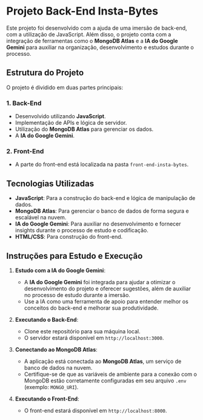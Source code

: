 # Projeto Back-End Insta-Bytes

Este projeto foi desenvolvido com a ajuda de uma imersão de back-end, com a utilização de JavaScript. Além disso, o projeto conta com a integração
de ferramentas como o **MongoDB Atlas** e a **IA do Google Gemini** para auxiliar na organização, desenvolvimento e estudos durante o processo.

## Estrutura do Projeto

O projeto é dividido em duas partes principais:

### 1. **Back-End**
- Desenvolvido utilizando **JavaScript**.
- Implementação de APIs e lógica de servidor.
- Utilização do **MongoDB Atlas** para gerenciar os dados.
- A **IA do Google Gemini**.

### 2. **Front-End**
- A parte do front-end está localizada na pasta `front-end-insta-bytes`.

## Tecnologias Utilizadas

- **JavaScript**: Para a construção do back-end e lógica de manipulação de dados.
- **MongoDB Atlas**: Para gerenciar o banco de dados de forma segura e escalável na nuvem.
- **IA do Google Gemini**: Para auxiliar no desenvolvimento e fornecer insights durante o processo de estudo e codificação.
- **HTML/CSS**: Para construção do front-end.

## Instruções para Estudo e Execução

1. **Estudo com a IA do Google Gemini**:
   - A **IA do Google Gemini** foi integrada para ajudar a otimizar o desenvolvimento do projeto e oferecer sugestões, além de auxiliar no processo de estudo durante a imersão.
   - Use a IA como uma ferramenta de apoio para entender melhor os conceitos do back-end e melhorar sua produtividade.

2. **Executando o Back-End**:
   - Clone este repositório para sua máquina local.
   - O servidor estará disponível em `http://localhost:3000`.

3. **Conectando ao MongoDB Atlas**:
   - A aplicação está conectada ao **MongoDB Atlas**, um serviço de banco de dados na nuvem.
   - Certifique-se de que as variáveis de ambiente para a conexão com o MongoDB estão corretamente configuradas em seu arquivo `.env` (exemplo: `MONGO_URI`).

4. **Executando o Front-End**:
   - O front-end estará disponível em `http://localhost:8000`.


